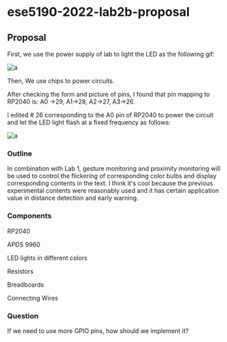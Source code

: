 # ese5190-2022-lab2b-proposal

## Proposal

First, we use the  power supply of lab to light the LED as the following gif:

![a](https://github.com/HaoliangYou/ese5190-2022-lab2b-proposal/blob/main/1.gif)

Then, We use chips to power circuits.

After checking the form and picture of pins, I found that pin mapping to RP2040 is: 
A0 ->29, A1->28, A2->27, A3->26.

I edited # 26 corresponding to the A0 pin of RP2040 to power the circuit and let the LED light flash at a fixed frequency as follows:

![a](https://github.com/HaoliangYou/ese5190-2022-lab2b-proposal/blob/main/2.gif)

### Outline

In combination with Lab 1, gesture monitoring and proximity monitoring will be used to control the flickering of corresponding color bulbs and display corresponding contents in the text. 
I think it's cool because the previous experimental contents were reasonably used and it has certain application value in distance detection and early warning.

### Components

RP2040

APDS 9960

LED lights in different colors

Resistors

Breadboards

Connecting Wires


### Question

If we need to use more GPIO pins, how should we implement it?

